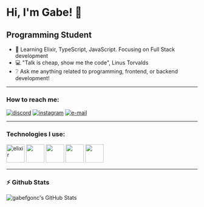 # Hi, I'm Gabe! 👋

## Programming Student

- 🌱 Learning Elixir, TypeScript, JavaScript. Focusing on Full Stack development
- 💻 "Talk is cheap, show me the code", Linus Torvalds
- ❔ Ask me anything related to programming, frontend, or backend development!

---

### How to reach me:

 <a href="https://discordapp.com/users/596035072818282498" target="_blank"><img alt="discord" src="https://img.shields.io/badge/Discord-7289DA?style=for-the-badge&logo=discord&logoColor=white"/></a>
 <a href="https://instagram.com/gabefgonc" target="_blank"><img alt="instagram" src="https://img.shields.io/badge/Instagram-E4405F?style=for-the-badge&logo=instagram&logoColor=white"/></a>
 <a href="mailto:gabefgonc@gmail.com?subject=Contact @gabefgonc"><img alt="e-mail" src="https://img.shields.io/badge/Gmail-D14836?style=for-the-badge&logo=gmail&logoColor=white"/></a>

---

### Technologies I use:
<p float="right">
<img height="48px" alt="elixir" src="https://cdn.jsdelivr.net/gh/devicons/devicon/icons/elixir/elixir-original.svg" />
<img height="48px alt="typescript" src="https://cdn.jsdelivr.net/gh/devicons/devicon/icons/typescript/typescript-original.svg" />
<img height="48px alt="javsacript" src="https://cdn.jsdelivr.net/gh/devicons/devicon/icons/javascript/javascript-original.svg" />
<img height="48px alt="vim" src="https://cdn.jsdelivr.net/gh/devicons/devicon/icons/vim/vim-original.svg" />
<img height="48pxg alt="react" src="https://cdn.jsdelivr.net/gh/devicons/devicon/icons/react/react-original.svg" />
<img height="48px src="https://cdn.jsdelivr.net/gh/devicons/devicon/icons/svelte/svelte-original.svg" />
</p>

---

### :zap: Github Stats

  <img align="left" alt="gabefgonc's GitHub Stats" src="https://github-readme-stats.vercel.app/api?username=gabefgonc&show_icons=true&count_private=true" />
